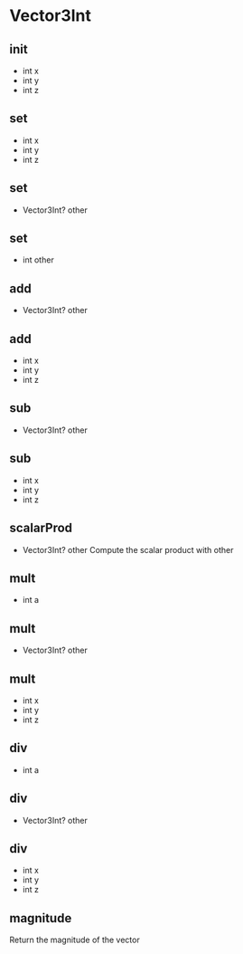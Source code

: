 
# Vector3Int



## __init__
- int x
- int y
- int z

## __set__
- int x
- int y
- int z

## __set__
- Vector3Int? other

## __set__
- int other

## __add__
- Vector3Int? other

## __add__
- int x
- int y
- int z

## __sub__
- Vector3Int? other

## __sub__
- int x
- int y
- int z

## scalarProd
- Vector3Int? other
Compute the scalar product with other
## __mult__
- int a

## __mult__
- Vector3Int? other

## __mult__
- int x
- int y
- int z

## __div__
- int a

## __div__
- Vector3Int? other

## __div__
- int x
- int y
- int z

## magnitude

Return the magnitude of the vector
